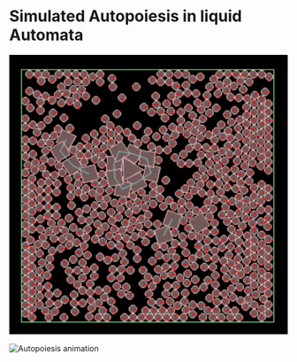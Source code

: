 # Simulated Autopoiesis in liquid Automata

![Autopoiesis screenshot](images/ScreenShot.png)

![Autopoiesis animation](images/animation.gif)

